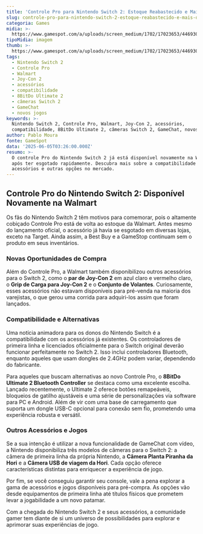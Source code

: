 ```yaml
---
title: 'Controle Pro para Nintendo Switch 2: Estoque Reabastecido e Mais Detalhes'
slug: controle-pro-para-nintendo-switch-2-estoque-reabastecido-e-mais-detalhes
categoria: Games
midia: >-
  https://www.gamespot.com/a/uploads/screen_medium/1702/17023653/4469309-mixcollage-02-apr-2025-07-52-am-6017.jpg
tipoMidia: imagem
thumb: >-
  https://www.gamespot.com/a/uploads/screen_medium/1702/17023653/4469309-mixcollage-02-apr-2025-07-52-am-6017.jpg
tags:
  - Nintendo Switch 2
  - Controle Pro
  - Walmart
  - Joy-Con 2
  - acessórios
  - compatibilidade
  - 8BitDo Ultimate 2
  - câmeras Switch 2
  - GameChat
  - novos jogos
keywords: >-
  Nintendo Switch 2, Controle Pro, Walmart, Joy-Con 2, acessórios,
  compatibilidade, 8BitDo Ultimate 2, câmeras Switch 2, GameChat, novos jogos
author: Pablo Moura
fonte: GameSpot
data: '2025-06-05T03:26:00.000Z'
resumo: >-
  O controle Pro do Nintendo Switch 2 já está disponível novamente na Walmart
  após ter esgotado rapidamente. Descubra mais sobre a compatibilidade dos
  acessórios e outras opções no mercado.
---
```

## Controle Pro do Nintendo Switch 2: Disponível Novamente na Walmart

Os fãs do Nintendo Switch 2 têm motivos para comemorar, pois o altamente cobiçado Controle Pro está de volta ao estoque da Walmart. Antes mesmo do lançamento oficial, o acessório já havia se esgotado em diversas lojas, exceto na Target. Ainda assim, a Best Buy e a GameStop continuam sem o produto em seus inventários. 

### Novas Oportunidades de Compra

Além do Controle Pro, a Walmart também disponibilizou outros acessórios para o Switch 2, como o **par de Joy-Con 2** em azul claro e vermelho claro, o **Grip de Carga para Joy-Con 2** e o **Conjunto de Volantes**. Curiosamente, esses acessórios não estavam disponíveis para pré-venda na maioria dos varejistas, o que gerou uma corrida para adquiri-los assim que foram lançados.

### Compatibilidade e Alternativas

Uma notícia animadora para os donos do Nintendo Switch é a compatibilidade com os acessórios já existentes. Os controladores de primeira linha e licenciados oficialmente para o Switch original deverão funcionar perfeitamente no Switch 2. Isso inclui controladores Bluetooth, enquanto aqueles que usam dongles de 2.4GHz podem variar, dependendo do fabricante.

Para aqueles que buscam alternativas ao novo Controle Pro, o **8BitDo Ultimate 2 Bluetooth Controller** se destaca como uma excelente escolha. Lançado recentemente, o Ultimate 2 oferece botões remapeáveis, bloqueios de gatilho ajustáveis e uma série de personalizações via software para PC e Android. Além de vir com uma base de carregamento que suporta um dongle USB-C opcional para conexão sem fio, prometendo uma experiência robusta e versátil.

### Outros Acessórios e Jogos

Se a sua intenção é utilizar a nova funcionalidade de GameChat com vídeo, a Nintendo disponibiliza três modelos de câmeras para o Switch 2: a câmera de primeira linha da própria Nintendo, a **Câmera Planta Piranha da Hori** e a **Câmera USB de viagem da Hori**. Cada opção oferece características distintas para enriquecer a experiência de jogo.

Por fim, se você conseguiu garantir seu console, vale a pena explorar a gama de acessórios e jogos disponíveis para pré-compra. As opções vão desde equipamentos de primeira linha até títulos físicos que prometem levar a jogabilidade a um novo patamar.

Com a chegada do Nintendo Switch 2 e seus acessórios, a comunidade gamer tem diante de si um universo de possibilidades para explorar e aprimorar suas experiências de jogo.
